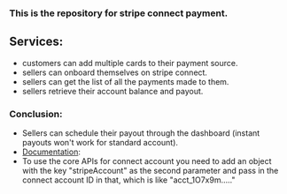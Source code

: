 ### This is the repository for stripe connect payment.
## Services:
- customers can add multiple cards to their payment source.
- sellers can onboard themselves on stripe connect.
- sellers can get the list of all the payments made to them.
- sellers retrieve their account balance and payout.

### Conclusion: 
- Sellers can schedule their payout through the dashboard (instant payouts won't work for standard account).
- [Documentation](https://stripe.com/docs/api/): 
- To use the core APIs for connect account you need to add an object with the key "stripeAccount" as the second parameter and pass in the connect account ID in that, which is like "acct_1O7x9m....."